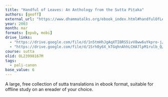 ```yaml
---
title: "Handful of Leaves: An Anthology from the Sutta Piṭaka"
authors: [geoff]
external_url: "https://www.dhammatalks.org/ebook_index.html#handfulOfLeaves"
year: 2003
month: mar
formats: [epub, mobi]
drive_links:
  - "https://drive.google.com/file/d/1n5tmHhJgAqXTIBRS5ivV8ww6uYkpro-j/view?usp=drivesdk"
  - "https://drive.google.com/file/d/1Srh0y6X_kTGqhnAhhLCHA7lpM1rulb_Q/view?usp=drivesdk"
course: sutta
olid: OL23998167M
tags:
  - pali-canon
base_value: 6
---
```


A large, free collection of sutta translations in ebook format, suitable for offline study on an ereader of your choice.
